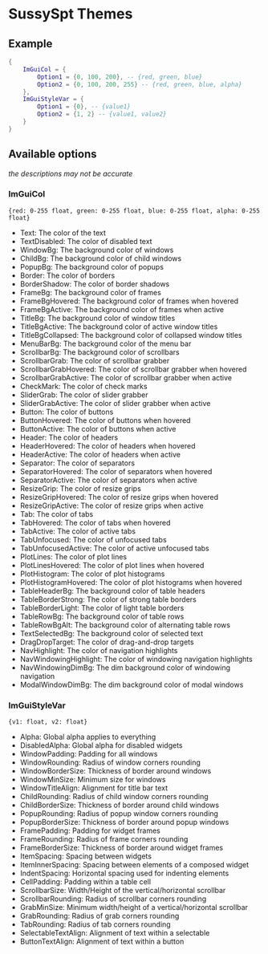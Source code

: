 
# SussySpt Themes

## Example
```lua
{
    ImGuiCol = {
        Option1 = {0, 100, 200}, -- {red, green, blue}
        Option2 = {0, 100, 200, 255} -- {red, green, blue, alpha}
    },
    ImGuiStyleVar = {
        Option1 = {0}, -- {value1}
        Option2 = {1, 2} -- {value1, value2}
    }
}
```

## Available options
*the descriptions may not be accurate*


### ImGuiCol
`{red: 0-255 float, green: 0-255 float, blue: 0-255 float, alpha: 0-255 float}`
- Text: The color of the text
- TextDisabled: The color of disabled text
- WindowBg: The background color of windows
- ChildBg: The background color of child windows
- PopupBg: The background color of popups
- Border: The color of borders
- BorderShadow: The color of border shadows
- FrameBg: The background color of frames
- FrameBgHovered: The background color of frames when hovered
- FrameBgActive: The background color of frames when active
- TitleBg: The background color of window titles
- TitleBgActive: The background color of active window titles
- TitleBgCollapsed: The background color of collapsed window titles
- MenuBarBg: The background color of the menu bar
- ScrollbarBg: The background color of scrollbars
- ScrollbarGrab: The color of scrollbar grabber
- ScrollbarGrabHovered: The color of scrollbar grabber when hovered
- ScrollbarGrabActive: The color of scrollbar grabber when active
- CheckMark: The color of check marks
- SliderGrab: The color of slider grabber
- SliderGrabActive: The color of slider grabber when active
- Button: The color of buttons
- ButtonHovered: The color of buttons when hovered
- ButtonActive: The color of buttons when active
- Header: The color of headers
- HeaderHovered: The color of headers when hovered
- HeaderActive: The color of headers when active
- Separator: The color of separators
- SeparatorHovered: The color of separators when hovered
- SeparatorActive: The color of separators when active
- ResizeGrip: The color of resize grips
- ResizeGripHovered: The color of resize grips when hovered
- ResizeGripActive: The color of resize grips when active
- Tab: The color of tabs
- TabHovered: The color of tabs when hovered
- TabActive: The color of active tabs
- TabUnfocused: The color of unfocused tabs
- TabUnfocusedActive: The color of active unfocused tabs
- PlotLines: The color of plot lines
- PlotLinesHovered: The color of plot lines when hovered
- PlotHistogram: The color of plot histograms
- PlotHistogramHovered: The color of plot histograms when hovered
- TableHeaderBg: The background color of table headers
- TableBorderStrong: The color of strong table borders
- TableBorderLight: The color of light table borders
- TableRowBg: The background color of table rows
- TableRowBgAlt: The background color of alternating table rows
- TextSelectedBg: The background color of selected text
- DragDropTarget: The color of drag-and-drop targets
- NavHighlight: The color of navigation highlights
- NavWindowingHighlight: The color of windowing navigation highlights
- NavWindowingDimBg: The dim background color of windowing navigation
- ModalWindowDimBg: The dim background color of modal windows

### ImGuiStyleVar
`{v1: float, v2: float}`
- Alpha: Global alpha applies to everything
- DisabledAlpha: Global alpha for disabled widgets
- WindowPadding: Padding for all windows
- WindowRounding: Radius of window corners rounding
- WindowBorderSize: Thickness of border around windows
- WindowMinSize: Minimum size for windows
- WindowTitleAlign: Alignment for title bar text
- ChildRounding: Radius of child window corners rounding
- ChildBorderSize: Thickness of border around child windows
- PopupRounding: Radius of popup window corners rounding
- PopupBorderSize: Thickness of border around popup windows
- FramePadding: Padding for widget frames
- FrameRounding: Radius of frame corners rounding
- FrameBorderSize: Thickness of border around widget frames
- ItemSpacing: Spacing between widgets
- ItemInnerSpacing: Spacing between elements of a composed widget
- IndentSpacing: Horizontal spacing used for indenting elements
- CellPadding: Padding within a table cell
- ScrollbarSize: Width/Height of the vertical/horizontal scrollbar
- ScrollbarRounding: Radius of scrollbar corners rounding
- GrabMinSize: Minimum width/height of a vertical/horizontal scrollbar
- GrabRounding: Radius of grab corners rounding
- TabRounding: Radius of tab corners rounding
- SelectableTextAlign: Alignment of text within a selectable
- ButtonTextAlign: Alignment of text within a button
